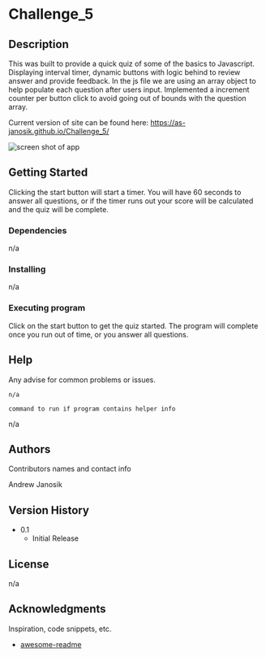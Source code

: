 # Challenge_5

## Description

This was built to provide a quick quiz of some of the basics to Javascript.  Displaying interval timer, dynamic buttons with logic behind to review answer and provide feedback.  In the js file we are using an array object to help populate each question after users input.  Implemented a increment counter per button click to avoid going out of bounds with the question array. 


Current version of site can be found here:
https://as-janosik.github.io/Challenge_5/

![screen shot of app](./assets/images/Screen%20Shot%202022-08-01%20at%2010.34.21%20PM.png "Web App Screenshot")

## Getting Started
Clicking the start button will start a timer.  You will have 60 seconds to answer all questions, or if the timer runs out your score will be calculated and the quiz will be complete. 
### Dependencies
n/a

### Installing
n/a

### Executing program

Click on the start button to get the quiz started. The program will complete once you run out of time, or you answer all questions. 

## Help

Any advise for common problems or issues.
```
n/a

command to run if program contains helper info
```
n/a

## Authors

Contributors names and contact info

Andrew Janosik

## Version History

* 0.1
    * Initial Release

## License

n/a

## Acknowledgments

Inspiration, code snippets, etc.
* [awesome-readme](https://github.com/matiassingers/awesome-readme)